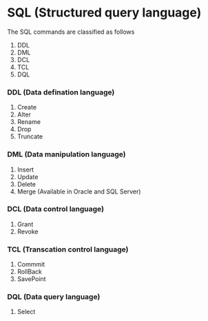 # SQL (Structured query language)

The SQL commands are classified as follows  
1. DDL  
2. DML  
3. DCL  
4. TCL  
5. DQL  

### DDL (Data defination language)
1. Create
2. Alter
3. Rename
4. Drop
5. Truncate

### DML (Data manipulation language)
1. Insert
2. Update
3. Delete
4. Merge (Available in Oracle and SQL Server)

### DCL (Data control language)
1. Grant
2. Revoke

### TCL (Transcation control language)
1. Commmit
2. RollBack
3. SavePoint

### DQL (Data query language)
1. Select
